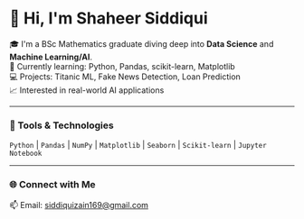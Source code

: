 # 👋 Hi, I'm Shaheer Siddiqui

🎓 I'm a BSc Mathematics graduate diving deep into **Data Science** and **Machine Learning/AI**.  
🧠 Currently learning: Python, Pandas, scikit-learn, Matplotlib  
💻 Projects: Titanic ML, Fake News Detection, Loan Prediction  
📈 Interested in real-world AI applications  

---

### 🔧 Tools & Technologies

`Python` | `Pandas` | `NumPy` | `Matplotlib` | `Seaborn` | `Scikit-learn` | `Jupyter Notebook`

---

### 🌐 Connect with Me

📫 Email: siddiquizain169@gmail.com

